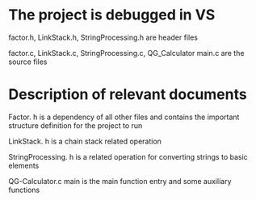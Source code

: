 # The project is debugged in VS

factor.h, LinkStack.h, StringProcessing.h are  header files

factor.c, LinkStack.c, StringProcessing.c, QG_Calculator main.c are the source files

# Description of relevant documents

Factor. h is a dependency of all other files and contains the important structure definition for the project to run

LinkStack. h is a chain stack related operation

StringProcessing. h is a related operation for converting strings to basic elements

QG-Calculator.c main is the main function entry and some auxiliary functions
